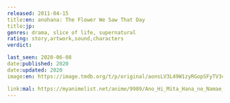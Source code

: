 ```yaml
---
released: 2011-04-15
title:en: anohana: The Flower We Saw That Day
title:jp:
genres: drama, slice of life, supernatural
rating: story,artwork,sound,characters
verdict:

last_seen: 2020-06-08
date:published: 2020
date:updated: 2020
image:en: https://image.tmdb.org/t/p/original/aonsLV3L49W1zyRGopSFyTV3cOu.jpg

link:mal: https://myanimelist.net/anime/9989/Ano_Hi_Mita_Hana_no_Namae_wo_Bokutachi_wa_Mada_Shiranai
---
```

